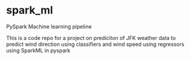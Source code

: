 # spark_ml
PySpark Machine learning pipeline 

This is a code repo for a project on prediciton of JFK weather data to predict wind direction using classifiers and wind speed using regressors using SparkML in pyspark
